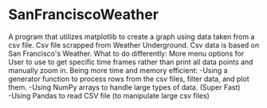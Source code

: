# SanFranciscoWeather
A program that utilizes matplotlib to create a graph using data taken from a csv file.
Csv file scrapped from Weather Underground. Csv data is based on San Francisco's Weather.
What to do differently:
   More menu options for User to use to get specific time frames rather than print all data points and manually zoom in.
   Being more time and memory efficient:
    -Using a generator function to process rows from the csv files, filter data, and plot them. 
    -Using NumPy arrays to handle large types of data. (Super Fast)
    <br />-Using Pandas to read CSV file (to manipulate large csv files)
  

